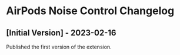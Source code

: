 # AirPods Noise Control Changelog

## [Initial Version] - 2023-02-16

Published the first version of the extension.